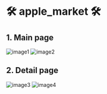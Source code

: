 # 🛠 apple_market 🛠

## 1. Main page 
![image1](https://github.com/yspark2/apple_market/assets/88123219/1a2c9a5d-f23d-48aa-9dcf-cc2218b5acba)
![image2](https://github.com/yspark2/apple_market/assets/88123219/41133c8b-825a-47b7-904c-cd199b695f36)

## 2. Detail page 
![image3](https://github.com/yspark2/apple_market/assets/88123219/fcef72bd-c2a0-4a22-beff-fe3fb2405e95)
![image4](https://github.com/yspark2/apple_market/assets/88123219/fc1172e8-02b7-45fb-9959-fb42a1397a81)



